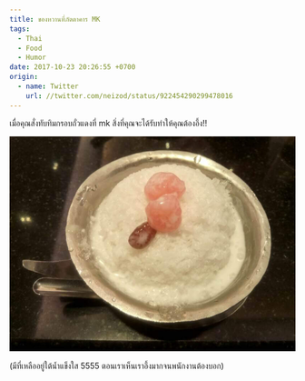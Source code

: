 ```yaml
---
title: ของหวานที่ภัตตาคาร MK
tags:
  - Thai
  - Food
  - Humor
date: 2017-10-23 20:26:55 +0700
origin:
  - name: Twitter
    url: //twitter.com/neizod/status/922454290299478016
---
```


เมื่อคุณสั่งทับทิมกรอบถั่วแดงที่ mk สิ่งที่คุณจะได้รับทำให้คุณต้องอึ้ง!!

![](/images/random/thapthim-krop.jpg)

(มีที่เหลืออยู่ใต้น้ำแข็งใส 5555 ตอนเราเห็นเราอึ้งมากจนพนักงานต้องบอก)

